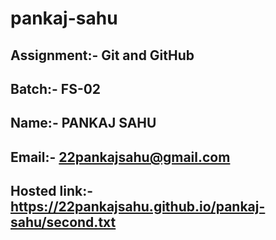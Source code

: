 # pankaj-sahu

## Assignment:- Git and GitHub

## Batch:- FS-02

## Name:- PANKAJ SAHU

## Email:- 22pankajsahu@gmail.com

## Hosted link:- https://22pankajsahu.github.io/pankaj-sahu/second.txt

